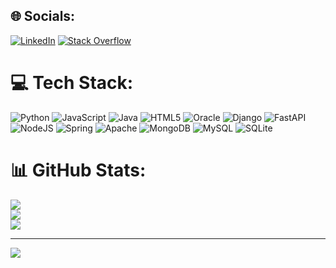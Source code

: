 
## 🌐 Socials:
[![LinkedIn](https://img.shields.io/badge/LinkedIn-%230077B5.svg?logo=linkedin&logoColor=white)](https://linkedin.com/in/santiago-angel-mancera) [![Stack Overflow](https://img.shields.io/badge/-Stackoverflow-FE7A16?logo=stack-overflow&logoColor=white)](https://stackoverflow.com/users/santiago-angel-mancera) 

# 💻 Tech Stack:
![Python](https://img.shields.io/badge/python-3670A0?style=for-the-badge&logo=python&logoColor=ffdd54) ![JavaScript](https://img.shields.io/badge/javascript-%23323330.svg?style=for-the-badge&logo=javascript&logoColor=%23F7DF1E) ![Java](https://img.shields.io/badge/java-%23ED8B00.svg?style=for-the-badge&logo=java&logoColor=white) ![HTML5](https://img.shields.io/badge/html5-%23E34F26.svg?style=for-the-badge&logo=html5&logoColor=white) ![Oracle](https://img.shields.io/badge/Oracle-F80000?style=for-the-badge&logo=oracle&logoColor=white) ![Django](https://img.shields.io/badge/django-%23092E20.svg?style=for-the-badge&logo=django&logoColor=white) ![FastAPI](https://img.shields.io/badge/FastAPI-005571?style=for-the-badge&logo=fastapi) ![NodeJS](https://img.shields.io/badge/node.js-6DA55F?style=for-the-badge&logo=node.js&logoColor=white) ![Spring](https://img.shields.io/badge/spring-%236DB33F.svg?style=for-the-badge&logo=spring&logoColor=white) ![Apache](https://img.shields.io/badge/apache-%23D42029.svg?style=for-the-badge&logo=apache&logoColor=white) ![MongoDB](https://img.shields.io/badge/MongoDB-%234ea94b.svg?style=for-the-badge&logo=mongodb&logoColor=white) ![MySQL](https://img.shields.io/badge/mysql-%2300f.svg?style=for-the-badge&logo=mysql&logoColor=white) ![SQLite](https://img.shields.io/badge/sqlite-%2307405e.svg?style=for-the-badge&logo=sqlite&logoColor=white)
# 📊 GitHub Stats:
![](https://github-readme-stats.vercel.app/api?username=santiagoangel04&theme=dark&hide_border=false&include_all_commits=true&count_private=true)<br/>
![](https://github-readme-streak-stats.herokuapp.com/?user=santiagoangel04&theme=dark&hide_border=false)<br/>
![](https://github-readme-stats.vercel.app/api/top-langs/?username=santiagoangel04&theme=dark&hide_border=false&include_all_commits=true&count_private=true&layout=compact)

 

---
[![](https://visitcount.itsvg.in/api?id=santiagoangel04&icon=0&color=0)](https://visitcount.itsvg.in)

<!-- Proudly created with GPRM ( https://gprm.itsvg.in ) -->
